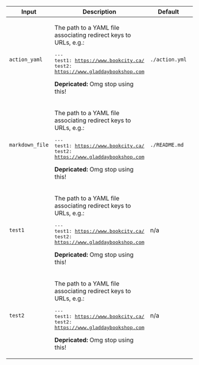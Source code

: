 |Input|Description|Default|Required|
|-----|-----------|-------|:------:|
|`action_yaml`|<p>The path to a YAML file associating redirect keys to URLs, e.g.:</p><pre>---<br />test1: https://www.bookcity.ca/<br />test2: https://www.gladdaybookshop.com<br /></pre><p><strong>Depricated:</strong> Omg stop using this!</p>|`./action.yml`|no|
|`markdown_file`|<p>The path to a YAML file associating redirect keys to URLs, e.g.:</p><pre>---<br />test1: https://www.bookcity.ca/<br />test2: https://www.gladdaybookshop.com<br /></pre><p><strong>Depricated:</strong> Omg stop using this!</p>|`./README.md`|no|
|`test1`|<p>The path to a YAML file associating redirect keys to URLs, e.g.:</p><pre>---<br />test1: https://www.bookcity.ca/<br />test2: https://www.gladdaybookshop.com<br /></pre><p><strong>Depricated:</strong> Omg stop using this!</p>|n/a|no|
|`test2`|<p>The path to a YAML file associating redirect keys to URLs, e.g.:</p><pre>---<br />test1: https://www.bookcity.ca/<br />test2: https://www.gladdaybookshop.com<br /></pre><p><strong>Depricated:</strong> Omg stop using this!</p>|n/a|no|
